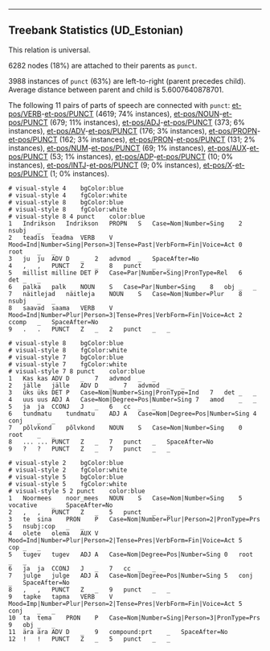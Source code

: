 

--------------------------------------------------------------------------------

## Treebank Statistics (UD_Estonian)

This relation is universal.

6282 nodes (18%) are attached to their parents as `punct`.

3988 instances of `punct` (63%) are left-to-right (parent precedes child).
Average distance between parent and child is 5.6007640878701.

The following 11 pairs of parts of speech are connected with `punct`: [et-pos/VERB]()-[et-pos/PUNCT]() (4619; 74% instances), [et-pos/NOUN]()-[et-pos/PUNCT]() (679; 11% instances), [et-pos/ADJ]()-[et-pos/PUNCT]() (373; 6% instances), [et-pos/ADV]()-[et-pos/PUNCT]() (176; 3% instances), [et-pos/PROPN]()-[et-pos/PUNCT]() (162; 3% instances), [et-pos/PRON]()-[et-pos/PUNCT]() (131; 2% instances), [et-pos/NUM]()-[et-pos/PUNCT]() (69; 1% instances), [et-pos/AUX]()-[et-pos/PUNCT]() (53; 1% instances), [et-pos/ADP]()-[et-pos/PUNCT]() (10; 0% instances), [et-pos/INTJ]()-[et-pos/PUNCT]() (9; 0% instances), [et-pos/X]()-[et-pos/PUNCT]() (1; 0% instances).


~~~ conllu
# visual-style 4	bgColor:blue
# visual-style 4	fgColor:white
# visual-style 8	bgColor:blue
# visual-style 8	fgColor:white
# visual-style 8 4 punct	color:blue
1	Indrikson	Indrikson	PROPN	S	Case=Nom|Number=Sing	2	nsubj	_	_
2	teadis	teadma	VERB	V	Mood=Ind|Number=Sing|Person=3|Tense=Past|VerbForm=Fin|Voice=Act	0	root	_	_
3	ju	ju	ADV	D	_	2	advmod	_	SpaceAfter=No
4	,	,	PUNCT	Z	_	8	punct	_	_
5	millist	milline	DET	P	Case=Par|Number=Sing|PronType=Rel	6	det	_	_
6	palka	palk	NOUN	S	Case=Par|Number=Sing	8	obj	_	_
7	näitlejad	näitleja	NOUN	S	Case=Nom|Number=Plur	8	nsubj	_	_
8	saavad	saama	VERB	V	Mood=Ind|Number=Plur|Person=3|Tense=Pres|VerbForm=Fin|Voice=Act	2	ccomp	_	SpaceAfter=No
9	.	.	PUNCT	Z	_	2	punct	_	_

~~~


~~~ conllu
# visual-style 8	bgColor:blue
# visual-style 8	fgColor:white
# visual-style 7	bgColor:blue
# visual-style 7	fgColor:white
# visual-style 7 8 punct	color:blue
1	Kas	kas	ADV	D	_	7	advmod	_	_
2	jälle	jälle	ADV	D	_	7	advmod	_	_
3	üks	üks	DET	P	Case=Nom|Number=Sing|PronType=Ind	7	det	_	_
4	uus	uus	ADJ	A	Case=Nom|Degree=Pos|Number=Sing	7	amod	_	_
5	ja	ja	CCONJ	J	_	6	cc	_	_
6	tundmatu	tundmatu	ADJ	A	Case=Nom|Degree=Pos|Number=Sing	4	conj	_	_
7	põlvkond	põlvkond	NOUN	S	Case=Nom|Number=Sing	0	root	_	_
8	...	...	PUNCT	Z	_	7	punct	_	SpaceAfter=No
9	?	?	PUNCT	Z	_	7	punct	_	_

~~~


~~~ conllu
# visual-style 2	bgColor:blue
# visual-style 2	fgColor:white
# visual-style 5	bgColor:blue
# visual-style 5	fgColor:white
# visual-style 5 2 punct	color:blue
1	Noormees	noor_mees	NOUN	S	Case=Nom|Number=Sing	5	vocative	_	SpaceAfter=No
2	,	,	PUNCT	Z	_	5	punct	_	_
3	te	sina	PRON	P	Case=Nom|Number=Plur|Person=2|PronType=Prs	5	nsubj:cop	_	_
4	olete	olema	AUX	V	Mood=Ind|Number=Plur|Person=2|Tense=Pres|VerbForm=Fin|Voice=Act	5	cop	_	_
5	tugev	tugev	ADJ	A	Case=Nom|Degree=Pos|Number=Sing	0	root	_	_
6	ja	ja	CCONJ	J	_	7	cc	_	_
7	julge	julge	ADJ	A	Case=Nom|Degree=Pos|Number=Sing	5	conj	_	SpaceAfter=No
8	,	,	PUNCT	Z	_	9	punct	_	_
9	tapke	tapma	VERB	V	Mood=Imp|Number=Plur|Person=2|Tense=Pres|VerbForm=Fin|Voice=Act	5	conj	_	_
10	ta	tema	PRON	P	Case=Nom|Number=Sing|Person=3|PronType=Prs	9	obj	_	_
11	ära	ära	ADV	D	_	9	compound:prt	_	SpaceAfter=No
12	!	!	PUNCT	Z	_	5	punct	_	_

~~~


